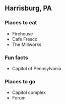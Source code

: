 ## Harrisburg, PA

### Places to eat
-   Firehouse
-   Cafe Fresco
-   The Millworks

### Fun facts
-   Capitol of Pennsylvania

### Places to go
-   Capitol complex
-   Forum

